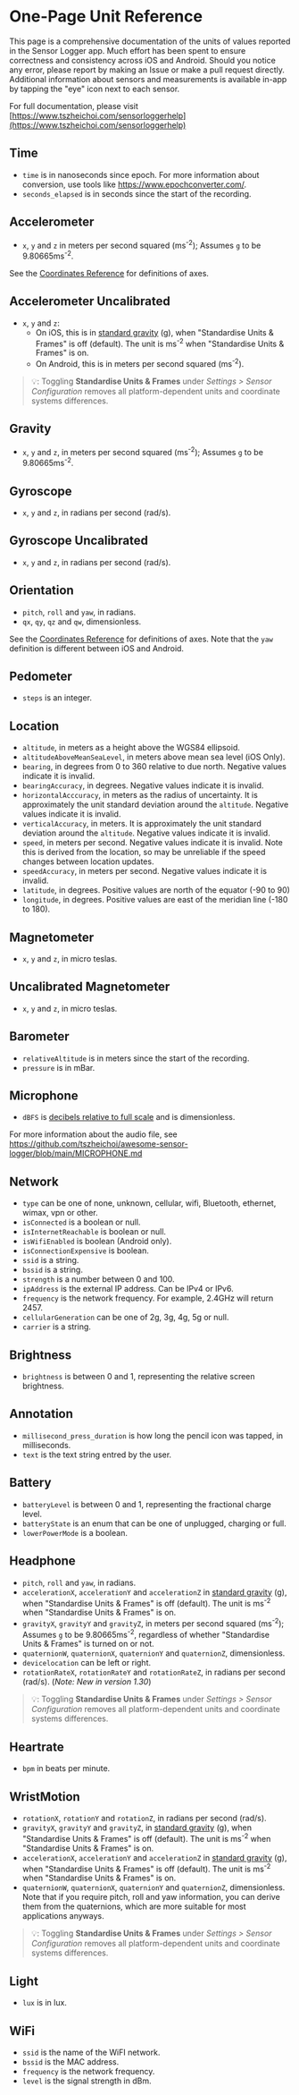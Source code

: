 # One-Page Unit Reference

This page is a comprehensive documentation of the units of values reported in the Sensor Logger app. Much effort has been spent to ensure correctness and consistency across iOS and Android. Should you notice any error, please report by making an Issue or make a pull request directly. Additional information about sensors and measurements is available in-app by tapping the "eye" icon next to each sensor.

For full documentation, please visit [https://www.tszheichoi.com/sensorloggerhelp](https://www.tszheichoi.com/sensorloggerhelp)

## Time
- `time` is in nanoseconds since epoch. For more information about conversion, use tools like https://www.epochconverter.com/. 
- `seconds_elapsed` is in seconds since the start of the recording.

## Accelerometer
- `x`, `y` and `z` in meters per second squared (ms<sup>-2</sup>); Assumes `g` to be 9.80665ms<sup>-2</sup>.

See the [Coordinates Reference](https://github.com/tszheichoi/awesome-sensor-logger/blob/main/COORDINATES.md) for definitions of axes. 

## Accelerometer Uncalibrated
- `x`, `y` and `z`:
    - On iOS, this is in [standard gravity](https://en.wikipedia.org/wiki/Standard_gravity) (g), when "Standardise Units & Frames" is off (default). The unit is ms<sup>-2</sup> when "Standardise Units & Frames" is on. 
    - On Android, this is in meters per second squared (ms<sup>-2</sup>). 
 
> 💡: Toggling **Standardise Units & Frames** under _Settings > Sensor Configuration_ removes all platform-dependent units and coordinate systems differences. 

## Gravity
- `x`, `y` and `z`, in meters per second squared (ms<sup>-2</sup>); Assumes `g` to be 9.80665ms<sup>-2</sup>.

## Gyroscope
- `x`, `y` and `z`, in radians per second (rad/s).

## Gyroscope Uncalibrated
- `x`, `y` and `z`, in radians per second (rad/s).

## Orientation
- `pitch`, `roll` and `yaw`, in radians.
- `qx`, `qy`, `qz` and `qw`, dimensionless.

See the [Coordinates Reference](https://github.com/tszheichoi/awesome-sensor-logger/blob/main/COORDINATES.md) for definitions of axes. Note that the `yaw` definition is different between iOS and Android.

## Pedometer
- `steps` is an integer.  

## Location
- `altitude`, in meters as a height above the WGS84 ellipsoid.
- `altitudeAboveMeanSeaLevel`, in meters above mean sea level (iOS Only). 
- `bearing`, in degrees from 0 to 360 relative to due north. Negative values indicate it is invalid. 
- `bearingAccuracy`, in degrees. Negative values indicate it is invalid. 
- `horizontalAcccuracy`, in meters as the radius of uncertainty. It is approximately the unit standard deviation around the `altitude`. Negative values indicate it is invalid.
- `verticalAccuracy`, in meters. It is approximately the unit standard deviation around the `altitude`. Negative values indicate it is invalid. 
- `speed`, in meters per second. Negative values indicate it is invalid. Note this is derived from the location, so may be unreliable if the speed changes between location updates. 
- `speedAccuracy`, in meters per second. Negative values indicate it is invalid.
- `latitude`, in degrees. Positive values are north of the equator (-90 to 90)
- `longitude`, in degrees. Positive values are east of the meridian line (-180 to 180).

## Magnetometer
- `x`, `y` and `z`, in micro teslas.

## Uncalibrated Magnetometer
- `x`, `y` and `z`, in micro teslas.

## Barometer
- `relativeAltitude` is in meters since the start of the recording.
- `pressure` is in mBar.

## Microphone
- `dBFS` is [decibels relative to full scale](https://en.wikipedia.org/wiki/DBFS) and is dimensionless.

For more information about the audio file, see https://github.com/tszheichoi/awesome-sensor-logger/blob/main/MICROPHONE.md

## Network
- `type` can be one of none, unknown, cellular, wifi, Bluetooth, ethernet, wimax, vpn or other. 
- `isConnected` is a boolean or null.
- `isInternetReachable` is boolean or null.
- `isWifiEnabled` is boolean (Android only).
- `isConnectionExpensive` is boolean.
- `ssid` is a string.
- `bssid` is a string.
- `strength` is a number between 0 and 100.
- `ipAddress` is the external IP address. Can be IPv4 or IPv6.
- `frequency` is the network frequency. For example, 2.4GHz will return 2457. 
- `cellularGeneration` can be one of 2g, 3g, 4g, 5g or null.
- `carrier` is a string. 

## Brightness
- `brightness` is between 0 and 1, representing the relative screen brightness. 

## Annotation
- `millisecond_press_duration` is how long the pencil icon was tapped, in milliseconds.
- `text` is the text string entred by the user. 

## Battery
- `batteryLevel` is between 0 and 1, representing the fractional charge level.
- `batteryState` is an enum that can be one of unplugged, charging or full.
- `lowerPowerMode` is a boolean.

## Headphone
- `pitch`, `roll` and `yaw`, in radians.
- `accelerationX`, `accelerationY` and `accelerationZ` in [standard gravity](https://en.wikipedia.org/wiki/Standard_gravity) (g), when "Standardise Units & Frames" is off (default). The unit is ms<sup>-2</sup> when "Standardise Units & Frames" is on. 
- `gravityX`, `gravityY` and `gravityZ`, in meters per second squared (ms<sup>-2</sup>); Assumes `g` to be 9.80665ms<sup>-2</sup>, regardless of whether "Standardise Units & Frames" is turned on or not. 
- `quaternionW`, `quaternionX`, `quaternionY` and `quaternionZ`, dimensionless. 
- `devicelocation` can be left or right.
- `rotationRateX`, `rotationRateY` and `rotationRateZ`, in radians per second (rad/s). (_Note: New in version 1.30_)

> 💡: Toggling **Standardise Units & Frames** under _Settings > Sensor Configuration_ removes all platform-dependent units and coordinate systems differences. 

## Heartrate
- `bpm` in beats per minute.

## WristMotion
- `rotationX`, `rotationY` and `rotationZ`, in radians per second (rad/s).
- `gravityX`, `gravityY` and `gravityZ`, in [standard gravity](https://en.wikipedia.org/wiki/Standard_gravity) (g), when "Standardise Units & Frames" is off (default). The unit is ms<sup>-2</sup> when "Standardise Units & Frames" is on. 
- `accelerationX`, `accelerationY` and `accelerationZ` in [standard gravity](https://en.wikipedia.org/wiki/Standard_gravity) (g), when "Standardise Units & Frames" is off (default). The unit is ms<sup>-2</sup> when "Standardise Units & Frames" is on. 
- `quaternionW`, `quaternionX`, `quaternionY` and `quaternionZ`, dimensionless.
Note that if you require pitch, roll and yaw information, you can derive them from the quaternions, which are more suitable for most applications anyways. 

> 💡: Toggling **Standardise Units & Frames** under _Settings > Sensor Configuration_ removes all platform-dependent units and coordinate systems differences. 

## Light
- `lux` is in lux.

## WiFi
- `ssid` is the name of the WiFI network.
- `bssid` is the MAC address.
- `frequency` is the network frequency.
- `level` is the signal strength in dBm.
 
